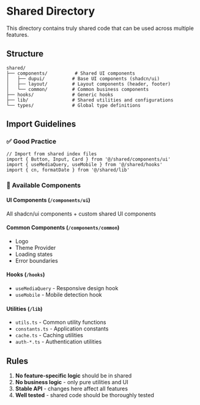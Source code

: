 # Shared Directory

This directory contains truly shared code that can be used across multiple features.

## Structure

```
shared/
├── components/          # Shared UI components
│   ├── dupui/          # Base UI components (shadcn/ui)
│   ├── layout/         # Layout components (header, footer)
│   └── common/         # Common business components
├── hooks/              # Generic hooks
├── lib/                # Shared utilities and configurations
└── types/              # Global type definitions
```

## Import Guidelines

### ✅ Good Practice
```tsx
// Import from shared index files
import { Button, Input, Card } from '@/shared/components/ui'
import { useMediaQuery, useMobile } from '@/shared/hooks'
import { cn, formatDate } from '@/shared/lib'
```

### 🔄 Available Components

#### UI Components (`/components/ui`)
All shadcn/ui components + custom shared UI components

#### Common Components (`/components/common`)
- Logo
- Theme Provider
- Loading states
- Error boundaries

#### Hooks (`/hooks`)
- `useMediaQuery` - Responsive design hook
- `useMobile` - Mobile detection hook

#### Utilities (`/lib`)
- `utils.ts` - Common utility functions
- `constants.ts` - Application constants
- `cache.ts` - Caching utilities
- `auth-*.ts` - Authentication utilities

## Rules

1. **No feature-specific logic** should be in shared
2. **No business logic** - only pure utilities and UI
3. **Stable API** - changes here affect all features
4. **Well tested** - shared code should be thoroughly tested